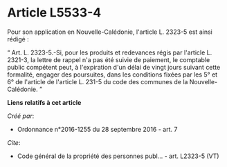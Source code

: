 # Article L5533-4

Pour son application en Nouvelle-Calédonie, l'article L. 2323-5 est ainsi rédigé :

“ Art. L. 2323-5.-Si, pour les produits et redevances régis par l'article L. 2321-3, la lettre de rappel n'a pas été suivie
de paiement, le comptable public compétent peut, à l'expiration d'un délai de vingt jours suivant cette formalité, engager
des poursuites, dans les conditions fixées par les 5° et 6° de l'article de l'article L. 231-5 du code des communes de la
Nouvelle-Calédonie. ”

**Liens relatifs à cet article**

_Créé par_:

  - Ordonnance n°2016-1255 du 28 septembre 2016 - art. 7

_Cite_:

  - Code général de la propriété des personnes publ... - art. L2323-5 (VT)
